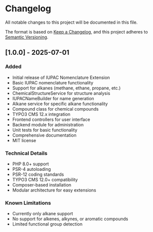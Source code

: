 # Changelog

All notable changes to this project will be documented in this file.

The format is based on [Keep a Changelog](https://keepachangelog.com/en/1.0.0/),
and this project adheres to [Semantic Versioning](https://semver.org/spec/v2.0.0.html).

## [1.0.0] - 2025-07-01

### Added
- Initial release of IUPAC Nomenclature Extension
- Basic IUPAC nomenclature functionality
- Support for alkanes (methane, ethane, propane, etc.)
- ChemicalStructureService for structure analysis
- IUPACNameBuilder for name generation
- Alkane service for specific alkane functionality
- Compound class for chemical compounds
- TYPO3 CMS 12.x integration
- Frontend controllers for user interface
- Backend module for administration
- Unit tests for basic functionality
- Comprehensive documentation
- MIT license

### Technical Details
- PHP 8.0+ support
- PSR-4 autoloading
- PSR-12 coding standards
- TYPO3 CMS 12.0+ compatibility
- Composer-based installation
- Modular architecture for easy extensions

### Known Limitations
- Currently only alkane support
- No support for alkenes, alkynes, or aromatic compounds
- Limited functional group detection 